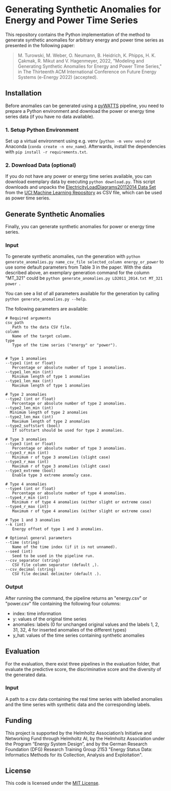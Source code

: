 # Generating Synthetic Anomalies for Energy and Power Time Series

This repository contains the Python implementation of the method to generate synthetic anomalies for arbitrary energy and power time series as presented in the following paper:
>M. Turowski, M. Weber, O. Neumann, B. Heidrich, K. Phipps, H. K. Çakmak, R. Mikut and V. Hagenmeyer, 2022, "Modeling and Generating Synthetic Anomalies for Energy and Power Time Series," in The Thirteenth ACM International Conference on Future Energy Systems (e-Energy 2022) (accepted).


## Installation

Before anomalies can be generated using a [pyWATTS](https://github.com/KIT-IAI/pyWATTS) pipeline, you need to prepare a Python environment and download the power or energy time series data (if you have no data available).

### 1. Setup Python Environment

Set up a virtual environment using e.g. venv (`python -m venv venv`) or Anaconda (`conda create -n env_name`). Afterwards, install the dependencies with `pip install -r requirements.txt`. 

### 2. Download Data (optional)

If you do not have any power or energy time series available, you can download exemplary data by executing `python download.py`. This script downloads and unpacks the [ElectricityLoadDiagrams20112014 Data Set](https://archive.ics.uci.edu/ml/datasets/ElectricityLoadDiagrams20112014) from the [UCI Machine Learning Repository](https://archive.ics.uci.edu/ml/) as CSV file, which can be used as power time series.

## Generate Synthetic Anomalies

Finally, you can generate synthetic anomalies for power or energy time series.

### Input

To generate synthetic anomalies, run the generation with `python generate_anomalies.py name_csv_file selected_column energy_or_power` to use some default parameters from Table 3 in the paper.
With the data described above, an exemplary generation command for the column "MT_321" could be `python generate_anomalies.py LD2011_2014.txt MT_321 power
`.

You can see a list of all parameters available for the generation by calling `python generate_anomalies.py --help`. 

The following parameters are available:

```
# Required arguments
csv_path
   Path to the data CSV file.
column
   Name of the target column.
type
   Type of the time series ("energy" or "power").


# Type 1 anomalies
--type1 (int or float)
   Percentage or absolute number of type 1 anomalies.
--type1_len_min (int)
   Minimum length of type 1 anomalies
--type1_len_max (int)
   Maximum length of type 1 anomalies

# Type 2 anomalies
--type2 (int or float)
   Percentage or absolute number of type 2 anomalies.
--type2_len_min (int)
  Minimum length of type 2 anomalies
--type2_len_max (int)
   Maximum length of type 2 anomalies
--type2_softstart (bool)
   If softstart should be used for type 2 anomalies.

# Type 3 anomalies
--type3 (int or float)
   Percentage or absolute number of type 3 anomalies.
--type3_r_min (int)
   Minimum r of type 3 anomalies (slight case)
--type3_r_max (int)
   Maximum r of type 3 anomalies (slight case)
--type3_extreme (bool)
   Enable type 3 extreme anomaly case.

# Type 4 anomalies
--type4 (int or float)
   Percentage or absolute number of type 4 anomalies.
--type4_r_min (int)
   Minimum r of type 4 anomalies (either slight or extreme case)
--type4_r_max (int)
   Maximum r of type 4 anomalies (either slight or extreme case)

# Type 1 and 3 anomalies
--k (int)
   Energy offset of type 1 and 3 anomalies.

# Optional general parameters
--time (string)
   Name of the time index (if it is not unnamed).
--seed (int)
   Seed to be used in the pipeline run.
--csv_separator (string)
   CSV file column separator (default ,).
--csv_decimal (string)
   CSV file decimal delimiter (default .).
```

### Output

After running the command, the pipeline returns an "energy.csv" or "power.csv" file containing the following four columns:
* index: time information
* y: values of the original time series
* anomalies: labels (0 for unchanged original values and the labels 1, 2, 31, 32, 4 for inserted anomalies of the different types)
* y_hat: values of the time series containing synthetic anomalies


## Evaluation
For the evaluation, there exist three pipelines in the evaluation folder, that evaluate the predictive score, the discriminative score and the diversity of the generated data.

### Input
A path to a csv data containing the real time series with labelled anomalies and the time series with synthetic data and the corresponding labels.

## Funding

This project is supported by the Helmholtz Association’s Initiative and Networking Fund through Helmholtz AI, by the Helmholtz Association under the Program “Energy System Design”, and by the German Research Foundation (DFG) Research Training Group 2153 "Energy Status Data: Informatics Methods for its Collection, Analysis and Exploitation".


## License

This code is licensed under the [MIT License](LICENSE).
